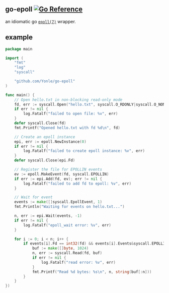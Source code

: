 ## go-epoll [![Go Reference](https://pkg.go.dev/badge/github.com/Yonle/go-epoll.svg)](https://pkg.go.dev/github.com/Yonle/go-epoll)

an idiomatic go [`epoll(7)`](https://man7.org/linux/man-pages/man7/epoll.7.html) wrapper.

## example
```go
package main

import (
	"fmt"
	"log"
	"syscall"

	"github.com/Yonle/go-epoll"
)

func main() {
	// Open hello.txt in non-blocking read-only mode
	fd, err := syscall.Open("hello.txt", syscall.O_RDONLY|syscall.O_NONBLOCK, 0)
	if err != nil {
		log.Fatalf("failed to open file: %v", err)
	}
	defer syscall.Close(fd)
	fmt.Printf("Opened hello.txt with fd %d\n", fd)

	// Create an epoll instance
	epi, err := epoll.NewInstance(0)
	if err != nil {
		log.Fatalf("failed to create epoll instance: %v", err)
	}
	defer syscall.Close(epi.Fd)

	// Register the file for EPOLLIN events
	ev := epoll.MakeEvent(fd, syscall.EPOLLIN)
	if err := epi.Add(fd, ev); err != nil {
		log.Fatalf("failed to add fd to epoll: %v", err)
	}

	// Wait for event
	events := make([]syscall.EpollEvent, 1)
	fmt.Println("Waiting for events on hello.txt...")

	n, err := epi.Wait(events, -1)
	if err != nil {
		log.Fatalf("epoll_wait error: %v", err)
	}

	for i := 0; i < n; i++ {
		if events[i].Fd == int32(fd) && events[i].Events&syscall.EPOLLIN != 0 {
			buf := make([]byte, 1024)
			n, err := syscall.Read(fd, buf)
			if err != nil {
				log.Fatalf("read error: %v", err)
			}
			fmt.Printf("Read %d bytes: %s\n", n, string(buf[:n]))
		}
	}
})
```
